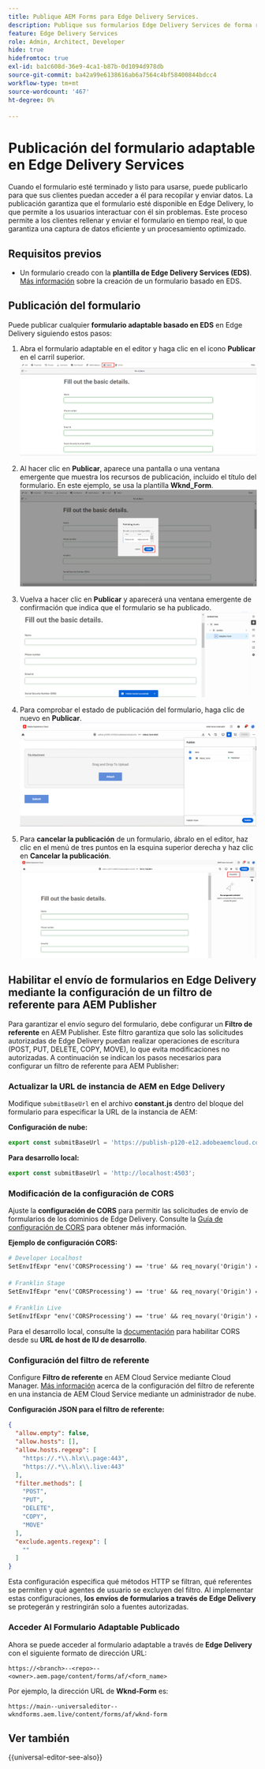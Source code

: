 ```yaml
---
title: Publique AEM Forms para Edge Delivery Services.
description: Publique sus formularios Edge Delivery Services de forma rápida y sencilla.
feature: Edge Delivery Services
role: Admin, Architect, Developer
hide: true
hidefromtoc: true
exl-id: ba1c608d-36e9-4ca1-b87b-0d1094d978db
source-git-commit: ba42a99e6138616ab6a7564c4bf58400844bdcc4
workflow-type: tm+mt
source-wordcount: '467'
ht-degree: 0%

---
```


# Publicación del formulario adaptable en Edge Delivery Services

Cuando el formulario esté terminado y listo para usarse, puede publicarlo para que sus clientes puedan acceder a él para recopilar y enviar datos. La publicación garantiza que el formulario esté disponible en Edge Delivery, lo que permite a los usuarios interactuar con él sin problemas. Este proceso permite a los clientes rellenar y enviar el formulario en tiempo real, lo que garantiza una captura de datos eficiente y un procesamiento optimizado.

## Requisitos previos

* Un formulario creado con la **plantilla de Edge Delivery Services (EDS)**. [Más información](/help/edge/docs/forms/universal-editor/getting-started-universal-editor.md) sobre la creación de un formulario basado en EDS.

## Publicación del formulario

Puede publicar cualquier **formulario adaptable basado en EDS** en Edge Delivery siguiendo estos pasos:

<!--1. Select the **Adaptive Form** that you want to publish and click the **Edit** ![edit icon](/help/forms/assets/edit.svg) icon.
   ![Select EDS-Based Form](/help/forms/assets/select-eds-based-form.png)-->

1. Abra el formulario adaptable en el editor y haga clic en el icono **Publicar** en el carril superior.
   ![Haga clic en Publicar](/help/forms/assets/publish-icon-eds-form.png)

1. Al hacer clic en **Publicar**, aparece una pantalla o una ventana emergente que muestra los recursos de publicación, incluido el título del formulario. En este ejemplo, se usa la plantilla **Wknd_Form**.
   ![Publicación al hacer clic](/help/forms/assets/on-click-publish.png)

1. Vuelva a hacer clic en **Publicar** y aparecerá una ventana emergente de confirmación que indica que el formulario se ha publicado.
   ![Éxito de publicación](/help/forms/assets/publish-success.png)

1. Para comprobar el estado de publicación del formulario, haga clic de nuevo en **Publicar**.
   ![Estado de publicación](/help/forms/assets/publish-status.png)

1. Para **cancelar la publicación** de un formulario, ábralo en el editor, haz clic en el menú de tres puntos en la esquina superior derecha y haz clic en **Cancelar la publicación**.
   ![Cancelar publicación](/help/forms/assets/unpublish--form.png)

## Habilitar el envío de formularios en Edge Delivery mediante la configuración de un filtro de referente para AEM Publisher

Para garantizar el envío seguro del formulario, debe configurar un **Filtro de referente** en AEM Publisher. Este filtro garantiza que solo las solicitudes autorizadas de Edge Delivery puedan realizar operaciones de escritura (POST, PUT, DELETE, COPY, MOVE), lo que evita modificaciones no autorizadas. A continuación se indican los pasos necesarios para configurar un filtro de referente para AEM Publisher:

### Actualizar la URL de instancia de AEM en Edge Delivery

Modifique `submitBaseUrl` en el archivo **constant.js** dentro del bloque del formulario para especificar la URL de la instancia de AEM:

**Configuración de nube:**

```js
export const submitBaseUrl = 'https://publish-p120-e12.adobeaemcloud.com';
```
**Para desarrollo local:**

```js
export const submitBaseUrl = 'http://localhost:4503';
```

### Modificación de la configuración de CORS

Ajuste la **configuración de CORS** para permitir las solicitudes de envío de formularios de los dominios de Edge Delivery. Consulte la [Guía de configuración de CORS](https://experienceleague.adobe.com/en/docs/experience-manager-learn/getting-started-with-aem-headless/deployments/configurations/cors) para obtener más información.

**Ejemplo de configuración CORS:**

```apache
# Developer Localhost
SetEnvIfExpr "env('CORSProcessing') == 'true' && req_novary('Origin') =~ m#(http://localhost(:\d+)?$)#" CORSTrusted=true

# Franklin Stage
SetEnvIfExpr "env('CORSProcessing') == 'true' && req_novary('Origin') =~ m#(https://.*\.hlx\.page$)#" CORSTrusted=true  

# Franklin Live
SetEnvIfExpr "env('CORSProcessing') == 'true' && req_novary('Origin') =~ m#(https://.*\.hlx\.live$)#" CORSTrusted=true
```
Para el desarrollo local, consulte la [documentación](https://experienceleague.adobe.com/en/docs/experience-manager-cloud-service/content/headless/deployment/referrer-filter) para habilitar CORS desde su **URL de host de IU de desarrollo**.

### Configuración del filtro de referente

Configure **Filtro de referente** en AEM Cloud Service mediante Cloud Manager. [Más información](https://experienceleague.adobe.com/en/docs/experience-manager-learn/foundation/security/understand-cross-origin-resource-sharing) acerca de la configuración del filtro de referente en una instancia de AEM Cloud Service mediante un administrador de nube.

**Configuración JSON para el filtro de referente:**

```json
{
  "allow.empty": false,
  "allow.hosts": [],
  "allow.hosts.regexp": [
    "https://.*\\.hlx\\.page:443",
    "https://.*\\.hlx\\.live:443"
  ],
  "filter.methods": [
    "POST",
    "PUT",
    "DELETE",
    "COPY",
    "MOVE"
  ],
  "exclude.agents.regexp": [
    ""
  ]
}
```

Esta configuración especifica qué métodos HTTP se filtran, qué referentes se permiten y qué agentes de usuario se excluyen del filtro. Al implementar estas configuraciones, **los envíos de formularios a través de Edge Delivery** se protegerán y restringirán solo a fuentes autorizadas.

### Acceder Al Formulario Adaptable Publicado

Ahora se puede acceder al formulario adaptable a través de **Edge Delivery** con el siguiente formato de dirección URL:

```
https://<branch>--<repo>--<owner>.aem.page/content/forms/af/<form_name>
```

Por ejemplo, la dirección URL de **Wknd-Form** es:

```
https://main--universaleditor--wkndforms.aem.live/content/forms/af/wknd-form
```


## Ver también

{{universal-editor-see-also}}

